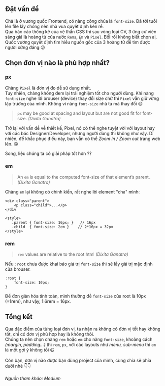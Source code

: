 ## Đặt vấn đề
Chả là ở vương quốc Frontend, có nàng công chúa là `font-size`. Đã tới tuổi lên file lấy chồng nên nhà vua quyết định kén rể. <br/>
Qua báo cáo thống kê của vệ thần CSS thì sau vòng loại CV, 3 ứng cử viên sáng giá là hoàng tử của nước `Rems`, `Em` và `Pixel`.
Bối rối không biết chọn ai, Quốc vương quyết định tìm hiểu nguồn gốc của 3 hoàng tử để tìm được người xứng đáng :stuck_out_tongue:

## Chọn đơn vị nào là phù hợp nhất?
### px
Chàng `Pixel` là đơn vị đo dễ sử dụng nhất. <br/>
Tuy nhiên, chàng không đem lại trải nghiệm tốt cho người dùng. 
Khi nàng `font-size` nghe lời brouser (device) thay đổi size chữ thì `Pixel` vẫn giữ vững lập trường của mình. Không vì nàng `font-size` nhà ta mà thay đổi :cry:

> `px` may be good at spacing and layout but are not good fit for font-size. *(Dixita Ganatra)*

Trở lại với vấn đề về thiết kế, Pixel, nó có thể nghe tuyệt vời với layout hay với các bác Designer/Developer, nhưng người dùng thì không như vậy.
Dĩ nhiên, để khắc phục điều này, bạn vẫn có thể *Zoom in / Zoom out* trang web lên. :upside_down_face:

Song, liệu chúng ta có giải pháp tốt hơn ??

### em
> An `em` is equal to the computed font-size of that element’s parent.*(Dixita Ganatra)*

Chàng `em` lại không có chính kiến, rất nghe lời element "cha" mình: 
```
<div class="parent">
    <p class="child">...</p>
</div
```
```
<style>
   .parent { font-size: 16px; }   // 16px
   .child  { font-size: 2em }    // 2*16px = 32px
</style>
````

### rem

>`rem` values are relative to the root html *(Dixita Ganatra)*

Nếu `:root` chưa được khai báo giá trị `font-size` thì sẽ lấy giá trị mặc định của brouser.
```
:root {
    font-size: 10px;
}
```
Để đơn giản hóa tính toán, mình thường để `font-size` của root là 10px (=1rem), như vậy, 1.6rem = 16px. 

## Tổng kết

Qua đặc điểm của từng loại đơn vị, ta nhận ra không có đơn vị tốt hay không tốt, chỉ có đơn vị phù hợp hay là không thôi. <br/>
Chúng ta nên chọn chàng  `rem` hoặc `em` cho nàng `font-size`, khoảng cách *(margin, padding...)* thì `rem`, `px`, với các layouts như *menu, sub-menu* thì `em` là một gợi ý không tồi :smiley:
<br/>
<br/>
Còn bạn, đơn vị nào được bạn dùng project của mình, cùng chia sẻ phía dưới nhé :point_down::point_down:
<br/><br/>
*Nguồn tham khảo: Medium*